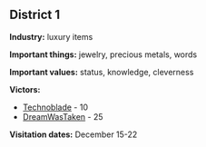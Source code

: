 ## District 1

**Industry:** luxury items

**Important things:** jewelry, precious metals, words

**Important values:** status, knowledge, cleverness

**Victors:**
- [Technoblade](../../Characters/floor1/Technoblade.md) - 10
- [DreamWasTaken](../../Characters/floor2/DreamWasTaken.md) - 25

**Visitation dates:** December 15-22